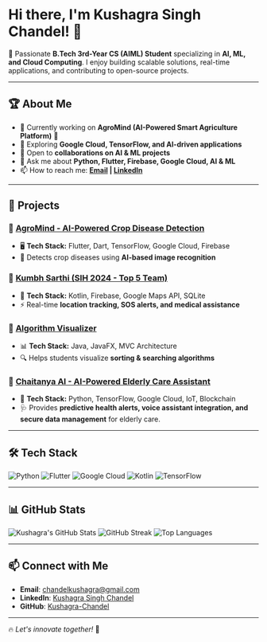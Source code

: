 # Hi there, I'm Kushagra Singh Chandel! 👋

🚀 Passionate **B.Tech 3rd-Year CS (AIML) Student** specializing in **AI, ML, and Cloud Computing**. I enjoy building scalable solutions, real-time applications, and contributing to open-source projects.

---

## 🏆 About Me  
- 🔭 Currently working on **AgroMind (AI-Powered Smart Agriculture Platform)** 🌾
- 🌱 Exploring **Google Cloud, TensorFlow, and AI-driven applications**
- 👯 Open to **collaborations on AI & ML projects**
- 💬 Ask me about **Python, Flutter, Firebase, Google Cloud, AI & ML**
- 📫 How to reach me: **[Email](mailto:chandelkushagra@gmail.com) | [LinkedIn](https://www.linkedin.com/in/kushagra-singh-chandel-33a4571ba)**

---

## 🚀 Projects  

### 🔹 [AgroMind - AI-Powered Crop Disease Detection](https://github.com/youragromindrepo)
- 🖥️ **Tech Stack:** Flutter, Dart, TensorFlow, Google Cloud, Firebase
- 📌 Detects crop diseases using **AI-based image recognition**

### 🔹 [Kumbh Sarthi (SIH 2024 - Top 5 Team)](https://github.com/Kushagra-Chandel/KUMBH-_SARTHI)
- 📍 **Tech Stack:** Kotlin, Firebase, Google Maps API, SQLite
- ⚡ Real-time **location tracking, SOS alerts, and medical assistance**

### 🔹 [Algorithm Visualizer](https://github.com/youralgorithmrepo)
- 📊 **Tech Stack:** Java, JavaFX, MVC Architecture
- 🔍 Helps students visualize **sorting & searching algorithms**

### 🔹 [Chaitanya AI - AI-Powered Elderly Care Assistant](https://github.com/Kushagra-Chandel/Chaitanya-Virtual-Assistant)  
- 🤖 **Tech Stack:** Python, TensorFlow, Google Cloud, IoT, Blockchain  
- 🩺 Provides **predictive health alerts, voice assistant integration, and secure data management** for elderly care.  

---

## 🛠 Tech Stack  

![Python](https://img.shields.io/badge/Python-FFD43B?style=for-the-badge&logo=python&logoColor=blue)
![Flutter](https://img.shields.io/badge/Flutter-02569B?style=for-the-badge&logo=flutter&logoColor=white)
![Google Cloud](https://img.shields.io/badge/Google%20Cloud-4285F4?style=for-the-badge&logo=google-cloud&logoColor=white)
![Kotlin](https://img.shields.io/badge/Kotlin-0095D5?style=for-the-badge&logo=kotlin&logoColor=white)
![TensorFlow](https://img.shields.io/badge/TensorFlow-FF6F00?style=for-the-badge&logo=tensorflow&logoColor=white)

---

## 📊 GitHub Stats  

![Kushagra's GitHub Stats](https://github-readme-stats.vercel.app/api?username=Kushagra-Chandel&show_icons=true&theme=radical)
![GitHub Streak](https://github-readme-streak-stats.herokuapp.com/?user=Kushagra-Chandel&theme=radical)
![Top Languages](https://github-readme-stats.vercel.app/api/top-langs/?username=Kushagra-Chandel&layout=compact&theme=radical)

---

## 📫 Connect with Me  
- **Email**: [chandelkushagra@gmail.com](mailto:chandelkushagra@gmail.com)  
- **LinkedIn**: [Kushagra Singh Chandel](https://www.linkedin.com/in/kushagra-singh-chandel-33a4571ba)  
- **GitHub**: [Kushagra-Chandel](https://github.com/Kushagra-Chandel)  

---

🔥 *Let's innovate together!* 🚀


